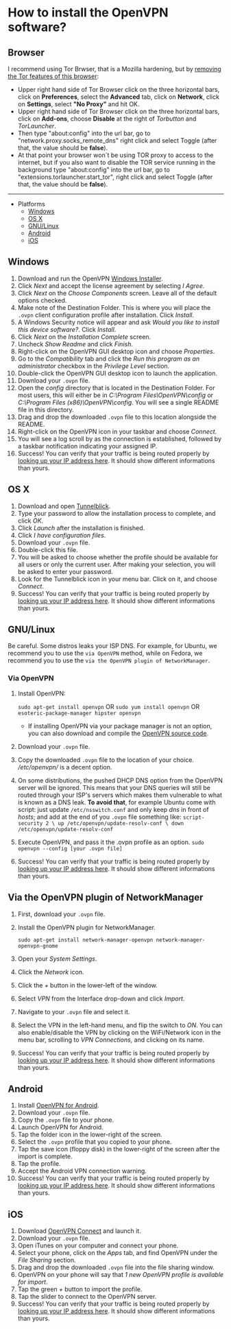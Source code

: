 # How to install the OpenVPN software?

## Browser

I recommend using Tor Brwser, that is a Mozilla hardening, but by [removing the Tor features of this browser](https://superuser.com/a/1117660):

 - Upper right hand side of Tor Browser click on the three horizontal bars, click on **Preferences**, select the **Advanced** tab, click on **Network**, click on **Settings**, select **"No Proxy"** and hit OK.
 - Upper right hand side of Tor Browser click on the three horizontal bars, click on **Add-ons**, choose **Disable** at the right of *Torbutton* and *TorLauncher*.
 - Then type "about:config" into the url bar, go to "network.proxy.socks_remote_dns" right click and select Toggle (after that, the value should be **false**).
  - At that point your browser won´t be using TOR proxy to access to the internet, but if you also want to disable the TOR service running in the background type "about:config" into the url bar, go to "extensions.torlauncher.start_tor", right click and select Toggle (after that, the value should be **false**).

----
* Platforms
  * [Windows](#windows)
  * [OS X](#os-x)
  * [GNU/Linux](#gnulinux)
  * [Android](#android)
  * [iOS](#ios)

## Windows

1. Download and run the OpenVPN [Windows Installer][windows_url].
1. Click *Next* and accept the license agreement by selecting *I Agree*.
1. Click *Next* on the *Choose Components* screen. Leave all of the default options checked.
1. Make note of the Destination Folder. This is where you will place the `.ovpn` client configuration profile after installation. Click *Install*.
1. A Windows Security notice will appear and ask *Would you like to install this device software?*. Click *Install*.
1. Click *Next* on the *Installation Complete* screen.
1. Uncheck *Show Readme* and click *Finish*.
1. Right-click on the OpenVPN GUI desktop icon and choose *Properties*.
1. Go to the *Compatibility* tab and click the *Run this program as an administrator* checkbox in the *Privilege Level* section.
1. Double-click the OpenVPN GUI desktop icon to launch the application.
1. Download your `.ovpn` file.
1. Open the *config* directory that is located in the Destination Folder. For most users, this will either be in *C:\Program Files\OpenVPN\config* or *C:\Program Files (x86)\OpenVPN\config*. You will see a single README file in this directory.
1. Drag and drop the downloaded `.ovpn` file to this location alongside the README.
1. Right-click on the OpenVPN icon in your taskbar and choose *Connect*.
1. You will see a log scroll by as the connection is established, followed by a taskbar notification indicating your assigned IP.
1. Success! You can verify that your traffic is being routed properly by [looking up your IP address here][check_ip]. It should show different informations than yours.


## OS X

1. Download and open [Tunnelblick][osx_url].
1. Type your password to allow the installation process to complete, and click *OK*.
1. Click *Launch* after the installation is finished.
1. Click *I have configuration files*.
1. Download your `.ovpn` file.
1. Double-click this file.
1. You will be asked to choose whether the profile should be available for all users or only the current user. After making your selection, you will be asked to enter your password.
1. Look for the Tunnelblick icon in your menu bar. Click on it, and choose *Connect*.
1. Success! You can verify that your traffic is being routed properly by [looking up your IP address here][check_ip]. It should show different informations than yours.


## GNU/Linux

Be careful. Some distros leaks your ISP DNS.
For example, for Ubuntu, we recommend you to use the `via OpenVPN` method, while on Fedora, we recommend you to use the `via the OpenVPN plugin of NetworkManager`.

### Via OpenVPN

1. Install OpenVPN:

   `sudo apt-get install openvpn` OR `sudo yum install openvpn` OR `esoteric-package-manager hipster openvpn`

   * If installing OpenVPN via your package manager is not an option, you can also download and compile the [OpenVPN source code][openvpn_sourcecode].
1. Download your `.ovpn` file.
1. Copy the downloaded `.ovpn` file to the location of your choice. */etc/openvpn/* is a decent option.
1. On some distributions, the pushed DHCP DNS option from the OpenVPN server will be ignored. This means that your DNS queries will still be routed through your ISP's servers which makes them vulnerable to what is known as a DNS leak.
**To avoid that**, for example Ubuntu come with script: just update `/etc/nsswitch.conf` and only keep *dns* in front of *hosts*; and add at the end of you `.ovpn` file something like: `script-security 2 \ up /etc/openvpn/update-resolv-conf \ down /etc/openvpn/update-resolv-conf`
1. Execute OpenVPN, and pass it the .ovpn profile as an option.
   `sudo openvpn --config [your .ovpn file]`
1. Success! You can verify that your traffic is being routed properly by [looking up your IP address here][check_ip]. It should show different informations than yours.


##  Via the OpenVPN plugin of NetworkManager

1. First, download your `.ovpn` file.
1. Install the OpenVPN plugin for NetworkManager.

   `sudo apt-get install network-manager-openvpn network-manager-openvpn-gnome`
1. Open your *System Settings*.
1. Click the *Network* icon.
1. Click the *+* button in the lower-left of the window.
1. Select *VPN* from the Interface drop-down and click *Import*.
1. Navigate to your `.ovpn` file and select it.
1. Select the VPN in the left-hand menu, and flip the switch to *ON*. You can also enable/disable the VPN by clicking on the WiFi/Network icon in the menu bar, scrolling to *VPN Connections*, and clicking on its name.
1. Success! You can verify that your traffic is being routed properly by [looking up your IP address here][check_ip]. It should show different informations than yours.


## Android

1. Install [OpenVPN for Android][openvpn_android].
1. Download your `.ovpn` file.
1. Copy the `.ovpn` file to your phone.
1. Launch OpenVPN for Android.
1. Tap the folder icon in the lower-right of the screen.
1. Select the `.ovpn` profile that you copied to your phone.
1. Tap the save icon (floppy disk) in the lower-right of the screen after the import is complete.
1. Tap the profile.
1. Accept the Android VPN connection warning.
1. Success! You can verify that your traffic is being routed properly by [looking up your IP address here][check_ip]. It should show different informations than yours.


## iOS

1. Download [OpenVPN Connect][openvpn_ios] and launch it.
1. Download your `.ovpn` file.
1. Open iTunes on your computer and connect your phone.
1. Select your phone, click on the *Apps* tab, and find OpenVPN under the *File Sharing* section.
1. Drag and drop the downloaded `.ovpn` file into the file sharing window.
1. OpenVPN on your phone will say that *1 new OpenVPN profile is available for import*.
1. Tap the green *+* button to import the profile.
1. Tap the slider to connect to the OpenVPN server.
1. Success! You can verify that your traffic is being routed properly by [looking up your IP address here][check_ip]. It should show different informations than yours.

[check_ip]: https://www.whatismyip.com/my-ip-information/
[windows_url]: https://openvpn.net/community-downloads/
[osx_url]: https://tunnelblick.net/release/Latest_Tunnelblick_Stable.dmg
[openvpn_sourcecode]: https://swupdate.openvpn.org/community/releases/openvpn-2.4.7.tar.gz
[openvpn_android]: https://play.google.com/store/apps/details?id=de.blinkt.openvpn
[openvpn_ios]: https://itunes.apple.com/us/app/openvpn-connect/id590379981
